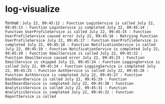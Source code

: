 # log-visualize

format :
``
July 22, 09:45:12 : Function LoginService is called
July 22, 09:45:13 : Function LoginService is completed
July 22, 09:45:14 : Function UserProfileService is called
July 22, 09:45:15 : Function UserProfileService caused error
July 22, 09:45:16 : Retrying Function UserProfileService
July 22, 09:45:17 : Function UserProfileService is completed
July 22, 09:45:18 : Function NotificationService is called
July 22, 09:45:19 : Function NotificationService is completed
July 22, 09:45:20 : Function EmailService is called
July 22, 09:45:22 : Function EmailService caused error
July 22, 09:45:23 : Function EmailService is skipped
July 22, 09:45:24 : Function LoggingService is called
July 22, 09:45:24 : Function LoggingService is completed
July 22, 09:45:25 : Function AuthService is called
July 22, 09:45:26 : Function AuthService is completed
July 22, 09:45:27 : Function DashboardService is called
July 22, 09:45:29 : Function DashboardService is completed
July 22, 09:45:30 : Function AnalyticsService is called
July 22, 09:45:31 : Function AnalyticsService is completed
July 22, 09:45:32 : Function ReportService is called
``

